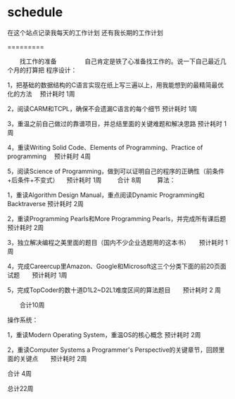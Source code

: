schedule
========

在这个站点记录我每天的工作计划
还有我长期的工作计划

=========

　　找工作的准备
　　
　　自己肯定是铁了心准备找工作的。说一下自己最近几个月的打算把
程序设计：

1，把基础的数据结构的C语言实现在纸上写三遍以上，用我能想到的最精简最优化的方法 　预计耗时 1周　　

2，阅读CARM和TCPL，确保不会遗漏C语言的每个细节 预计耗时 1周

3，重温之前自己做过的靠谱项目，并总结里面的关键难题和解决思路 预计耗时 1周

4，重读Writing Solid Code、Elements of Programming、Practice of programming 　预计耗时 4周

5，阅读Science of Programming，做到可以证明自己的程序的正确性（前条件+后条件+不变式） 　预计耗时 1周
　
　合计 8周　
　
算法：

1，重读Algorithm Design Manual，重点阅读Dynamic Programming和Backtraverse 预计耗时 2周

2，重读Programming Pearls和More Programming Pearls，并完成所有课后题  预计耗时 2周

3，独立解决编程之美里面的题目（国内不少企业选题用的这本书）　　预计耗时 1周

4，完成Careercup里Amazon、Google和Microsoft这三个分类下面的前20页面试题　　预计耗时 1周

5，完成TopCoder的数十道D1L2~D2L1难度区间的算法题目　　预计耗时 2 周


　　合计10周

操作系统：

1，重读Modern Operating System，重温OS的核心概念 预计耗时 2周

2，重读Computer Systems a Programmer's Perspective的关键章节，回顾里面的关键点　　预计耗时 2周 

合计 4周
 

总计22周

